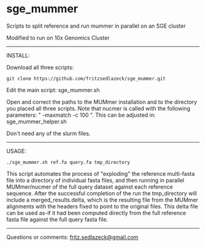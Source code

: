 # sge_mummer
Scripts to split reference and run mummer in parallel on an SGE cluster

Modified to run on 10x Genomics Cluster

**************************************

INSTALL:

Download all three scripts:
```
git clone https://github.com/fritzsedlazeck/sge_mummer.git
```

Edit the main script: sge_mummer.sh

Open and correct the paths to the MUMmer installation and to the directory you placed all three scripts. 
Note that nucmer is called with the following parameters: " -maxmatch -c 100 ". This can be adjusted in: sge_mummer_helper.sh

Don't need any of the slurm files. 

**************************************

USAGE:

```
./sge_mummer.sh ref.fa query.fa tmp_directory
```

This script automates the process of "exploding" the reference multi-fasta file into a directory of individual fasta files, and then running in parallel MUMmer/nucmer of the full query dataset against each reference sequence. After the successful completion of the run the tmp_directory will include a merged_results.delta, which is the resulting file from the MUMmer alignments with the headers fixed to point to the original files. This delta file can be used as-if it had been computed directly from the full reference fasta file against the full query fasta file.


***************************************

Questions or comments:
fritz.sedlazeck@gmail.com
